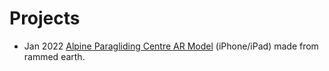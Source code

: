 # Projects

* Jan 2022 [Alpine Paragliding Centre AR Model](paraglide-centre_20220106-1605.usdz) (iPhone/iPad) made from rammed earth.
